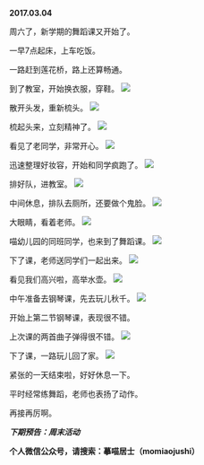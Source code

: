
          
**2017.03.04**

周六了，新学期的舞蹈课又开始了。

一早7点起床，上车吃饭。

一路赶到莲花桥，路上还算畅通。

到了教室，开始换衣服，穿鞋。
![](http://imglf2.nosdn.127.net/img/cTErR2NyU3h0eUFQZGlGamJQcmxkdm1BOTZBNVZCT3lTZ2hvVzI3NXdrbz0.jpg)


散开头发，重新梳头。
![](http://imglf1.nosdn.127.net/img/Qmp1ZndXWkdDMndaU3dBWTZhM2htWjFxWjR5UktFS05GUFlQNjNmdFJwcz0.jpg)


梳起头来，立刻精神了。
![](http://imglf.nosdn.127.net/img/REo2b2VxRUdSUmxzdllrcVVFVG42SkNtM0dlaU9WUEtOTFRBSzA0TytTWT0.jpg)


看见了老同学，非常开心。
![](http://imglf0.nosdn.127.net/img/aFM5aElNWnpJVDNxK2lBZW9YZ3NNZkhxVjZmanJpa1VNOTRFTDB1ZTgvND0.jpg)


迅速整理好妆容，开始和同学疯跑了。
![](http://imglf0.nosdn.127.net/img/ZlJMTWdSVmoyM3dSVGppM2djOUFROERYOFAreFl4RnVSOWhYQVJQUHB4bz0.jpg)


排好队，进教室。
![](http://imglf1.nosdn.127.net/img/eFdiM3JoQ0pmQnlQQnFzY01od0xIM0JJMm5yMjZ2d2JlRkZ4eXJQSlBUaz0.jpg)


中间休息，排队去厕所，还要做个鬼脸。
![](http://imglf2.nosdn.127.net/img/WTFOcDFhSHhBN2lRZ1hoaFRYUlJodW5kYVZuNjZTd251WFYwQUZlbzcwOD0.jpg)


大眼睛，看着老师。
![](http://imglf2.nosdn.127.net/img/Uk8vQlZXZHFDV3dKck9BVElINlRsaUNIV3JheTBqeXFsaHlKOEI4eTZibz0.jpg)


喵幼儿园的同班同学，也来到了舞蹈课。
![](http://imglf.nosdn.127.net/img/MzZjam9xQjdtN0dRdENMVUNBeitGQ1V3NTZlTXhiMUR6bm1ESWNpWXJKMD0.jpg)


下了课，老师送同学们一起出来。
![](http://imglf0.nosdn.127.net/img/VW5QcGsrU0l4UzRpTjFsL1VYYW9MeFk2RU5LSVBWVG5OcEtzSFJ0RUJpWT0.jpg)


看见我们高兴啦，高举水壶。
![](http://imglf1.nosdn.127.net/img/bGo4cVppT3VPZ0k4QVllUFNBeFNnVzFDb1JiY0VrQjRvTEV4WWxLTUFHZz0.jpg)


中午准备去钢琴课，先去玩儿秋千。
![](http://imglf2.nosdn.127.net/img/bGo4cVppT3VPZ0lZRG5LZjFzOFVQeHU3MnAvcjBuN1FrUkNSMHZjVExvOD0.jpg)


开始上第二节钢琴课，表现很不错。

上次课的两首曲子弹得很不错。
![](http://imglf1.nosdn.127.net/img/TlNFODBTZDVrdVRrVmxuOVNDMmJldldHM3dtNlNYWFhTMTIwSzZKMEhRMD0.jpg)


下了课，一路玩儿回了家。
![](http://imglf2.nosdn.127.net/img/LzJVSXN4Y29iMDR3Tks1Vk1aYWJ3eUJWNlM4SlFlL25sM2x3eGd0U0VFVT0.jpg)


紧张的一天结束啦，好好休息一下。

平时经常练舞蹈，老师也表扬了动作。

再接再厉啊。


***下期预告：周末活动***


**个人微信公众号，请搜索：摹喵居士（momiaojushi）**

        